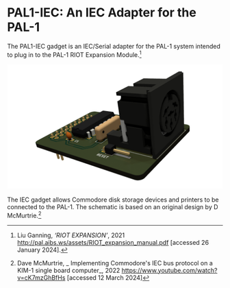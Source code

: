 # PAL1-IEC: An IEC Adapter for the PAL-1

The PAL1-IEC gadget is an IEC/Serial adapter for the PAL-1 system intended to plug in to the PAL-1 RIOT Expansion Module.[^1]

![PAL-1 IEC gadget render](https://github.com/dimitrit/pal1gadgets/blob/main/iec/docs/images/iec-front.png?raw=true)

The IEC gadget allows Commodore disk storage devices and printers to be connected to the PAL-1. The schematic is based on an original design by D McMurtrie.[^2]

[^1]: Liu Ganning, _‘RIOT EXPANSION’_, 2021 <http://pal.aibs.ws/assets/RIOT_expansion_manual.pdf> [accessed 26 January 2024].
[^2]: Dave McMurtrie, _ Implementing Commodore's IEC bus protocol on a KIM-1 single board computer_, 2022 <https://www.youtube.com/watch?v=cK7mzGhBfHs> [accessed 12 March 2024]
